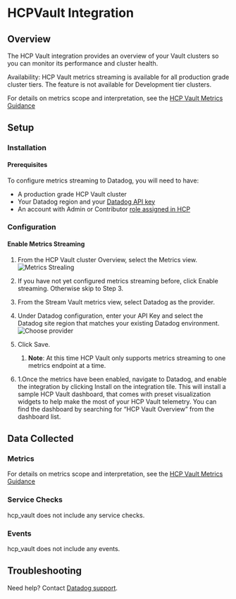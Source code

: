 # HCPVault Integration

## Overview

The HCP Vault integration provides an overview of your Vault clusters so you can monitor its performance and cluster health.

Availability: HCP Vault metrics streaming is available for all production grade cluster tiers.  The feature is not available for Development tier clusters.

For details on metrics scope and interpretation, see the [HCP Vault Metrics Guidance][1]

## Setup

### Installation

#### Prerequisites
To configure metrics streaming to Datadog, you will need to have: 
- A production grade HCP Vault cluster
- Your Datadog region and your [Datadog API key][2]
- An account with Admin or Contributor [role assigned in HCP][3]

### Configuration

#### Enable Metrics Streaming

1. From the HCP Vault cluster Overview, select the Metrics view.
![Metrics Strealing][4]
2. If you have not yet configured metrics streaming before, click Enable streaming.  Otherwise skip to Step 3.

3. From the Stream Vault metrics view, select Datadog as the provider.

4. Under Datadog configuration, enter your API Key and select the Datadog site region that matches your existing Datadog environment.
![Choose provider][5]
    
5. Click Save. 
   1. **Note**: At this time HCP Vault only supports metrics streaming to one metrics endpoint at a time.

6. 1.Once the metrics have been enabled, navigate to Datadog, and enable the integration by clicking Install on the integration tile. This will install a sample HCP Vault dashboard, that comes with preset visualization widgets to help make the most of your HCP Vault telemetry. You can find the dashboard by searching for “HCP Vault Overview” from the dashboard list. 

## Data Collected

### Metrics

For details on metrics scope and interpretation, see the [HCP Vault Metrics Guidance][1]

### Service Checks

hcp_vault does not include any service checks.

### Events

hcp_vault does not include any events.

## Troubleshooting

Need help? Contact [Datadog support][6].

[1]: https://learn.hashicorp.com/tutorials/cloud/vault-metrics-guide
[2]: https://docs.datadoghq.com/account_management/api-app-keys/
[3]: https://cloud.hashicorp.com/docs/hcp/access-control
[4]: https://raw.githubusercontent.com/DataDog/integrations-extras/master/hcp_vault/images/choose-provider.png
[5]: https://raw.githubusercontent.com/DataDog/integrations-extras/master/hcp_vault/images/metrics-streaming.png
[6]: https://docs.datadoghq.com/help/
